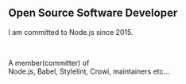 ## Open Source Software Developer

I am committed to Node.js since 2015.

<br />

A member(committer) of  
Node.js, Babel, Stylelint, Crowi, maintainers etc...
